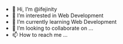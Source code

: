 - 👋 Hi, I’m @ifejinity
- 👀 I’m interested in Web Development
- 🌱 I’m currently learning Web Development
- 💞️ I’m looking to collaborate on ...
- 📫 How to reach me ...

<!---
ifejinity/ifejinity is a ✨ special ✨ repository because its `README.md` (this file) appears on your GitHub profile.
You can click the Preview link to take a look at your changes.
--->
